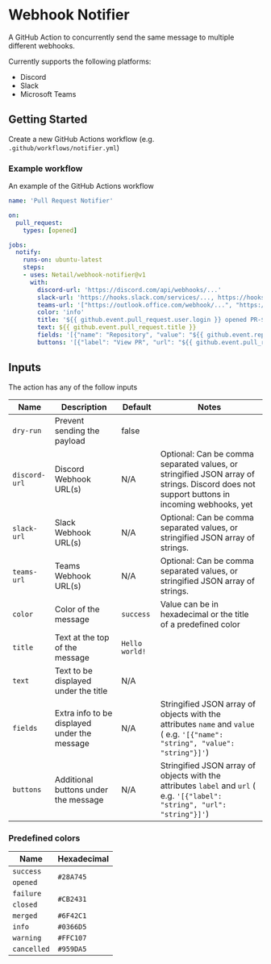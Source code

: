 # Webhook Notifier

A GitHub Action to concurrently send the same message to multiple different webhooks.

Currently supports the following platforms:

- Discord
- Slack
- Microsoft Teams

## Getting Started

Create a new GitHub Actions workflow (e.g. `.github/workflows/notifier.yml`)

### Example workflow

An example of the GitHub Actions workflow

```yml
name: 'Pull Request Notifier'

on:
  pull_request:
    types: [opened]

jobs:
  notify:
    runs-on: ubuntu-latest
    steps:
    - uses: Netail/webhook-notifier@v1
      with:
        discord-url: 'https://discord.com/api/webhooks/...'
        slack-url: 'https://hooks.slack.com/services/..., https://hooks.slack.com/services/...'
        teams-url: '["https://outlook.office.com/webhook/...", "https://outlook.office.com/webhook/..."]'
        color: 'info'
        title: '${{ github.event.pull_request.user.login }} opened PR-${{ github.event.number }} in ${{ github.event.repository.name }}'
        text: ${{ github.event.pull_request.title }}
        fields: '[{"name": "Repository", "value": "${{ github.event.repository.name }}"}, {"name": "Pull Request ID", "value": "${{ github.event.number }}"}]'
        buttons: '[{"label": "View PR", "url": "${{ github.event.pull_request.html_url }}"}]'
```

## Inputs

The action has any of the follow inputs

| Name | Description | Default | Notes |
| - | - | - | - |
| `dry-run` | Prevent sending the payload | false |  |
| `discord-url` | Discord Webhook URL(s) | N/A | Optional: Can be comma separated values, or stringified JSON array of strings. Discord does not support buttons in incoming webhooks, yet |
| `slack-url` | Slack Webhook URL(s) | N/A | Optional: Can be comma separated values, or stringified JSON array of strings. |
| `teams-url` | Teams Webhook URL(s) | N/A | Optional: Can be comma separated values, or stringified JSON array of strings. |
| `color` | Color of the message | `success` | Value can be in hexadecimal or the title of a predefined color |
| `title` | Text at the top of the message | `Hello world!` |  |
| `text` | Text to be displayed under the title | N/A |  |
| `fields` | Extra info to be displayed under the message | N/A | Stringified JSON array of objects with the attributes `name` and `value` ( e.g. `'[{"name": "string", "value": "string"}]'`) |
| `buttons` | Additional buttons under the message | N/A | Stringified JSON array of objects with the attributes `label` and `url` ( e.g. `'[{"label": "string", "url": "string"}]'`) |

### Predefined colors

<table>
    <thead>
        <tr>
            <th>Name</th>
            <th>Hexadecimal</th>
        </tr>
    </thead>
    <tbody>
        <tr>
            <td><code>success</code></td>
            <td rowspan=2><code>#28A745</code></td>
        </tr>
        <tr>
            <td><code>opened</code></td>
        </tr>
        <tr>
            <td><code>failure</code></td>
            <td rowspan=2><code>#CB2431</code></td>
        </tr>
        <tr>
            <td><code>closed</code></td>
        </tr>
        <tr>
            <td><code>merged</code></td>
            <td><code>#6F42C1</code></td>
        </tr>
        <tr>
            <td><code>info</code></td>
            <td><code>#0366D5</code></td>
        </tr>
        <tr>
            <td><code>warning</code></td>
            <td><code>#FFC107</code></td>
        </tr>
        <tr>
            <td><code>cancelled</code></td>
            <td><code>#959DA5</code></td>
        </tr>
    </tbody>
</table>
